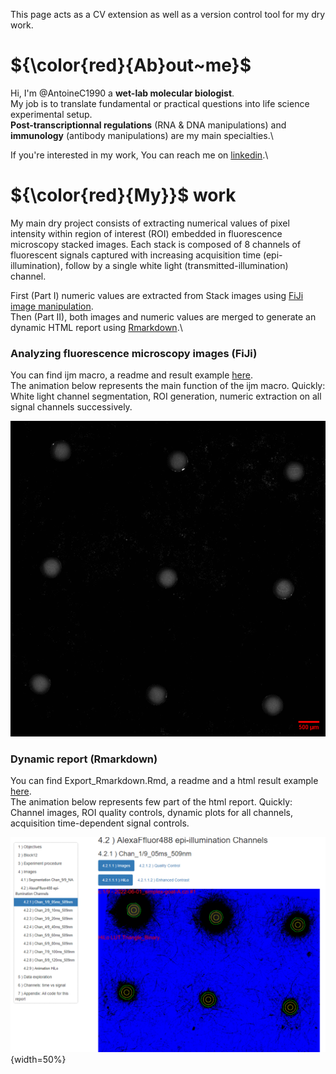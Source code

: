 This page acts as a CV extension as well as a version control tool for my dry work.

# ${\color{red}{Ab}out~me}$

Hi, I'm @AntoineC1990 a **wet-lab molecular biologist**.\
My job is to translate fundamental or practical questions into life science experimental setup.\
**Post-transcriptionnal regulations** (RNA & DNA manipulations) and **immunology** (antibody manipulations) are my main specialties.\

If you're interested in my work, You can reach me on [linkedin](https://www.linkedin.com/in/antoine-creugny-13851684).\

# ${\color{red}{My}}$ work

My main dry project consists of extracting numerical values of pixel intensity within region of interest (ROI) embedded in fluorescence microscopy stacked images. Each stack is composed of 8 channels of fluorescent signals captured with increasing acquisition time (epi-illumination), follow by a single white light (transmitted-illumination) channel.

First (Part I) numeric values are extracted from Stack images using [FiJi image manipulation](https://github.com/AntoineC1990/FiJi_.czi_9channels_segmentationTL).\
Then (Part II), both images and numeric values are merged to generate an dynamic HTML report using [Rmarkdown](https://github.com/AntoineC1990/Version_Rmarkdown-results).\

### Analyzing fluorescence microscopy images (FiJi)

You can find ijm macro, a readme and result example [here](https://github.com/AntoineC1990/FiJi_.czi_9channels_segmentationTL).\
The animation below represents the main function of the ijm macro. Quickly: White light channel segmentation, ROI generation, numeric extraction on all signal channels successively.

![](./images/previewFiJi.gif)

### Dynamic report (Rmarkdown)

You can find Export_Rmarkdown.Rmd, a readme and a html result example [here](https://github.com/AntoineC1990/Version_Rmarkdown-results).\
The animation below represents few part of the html report. Quickly: Channel images, ROI quality controls, dynamic plots for all channels, acquisition time-dependent signal controls.

![](./images/previewRmarkdown.gif){width=50%}


<!---
AntoineC1990/AntoineC1990 is a ✨ special ✨ repository because its `README.md` (this file) appears on your GitHub profile.
You can click the Preview link to take a look at your changes.
--->

